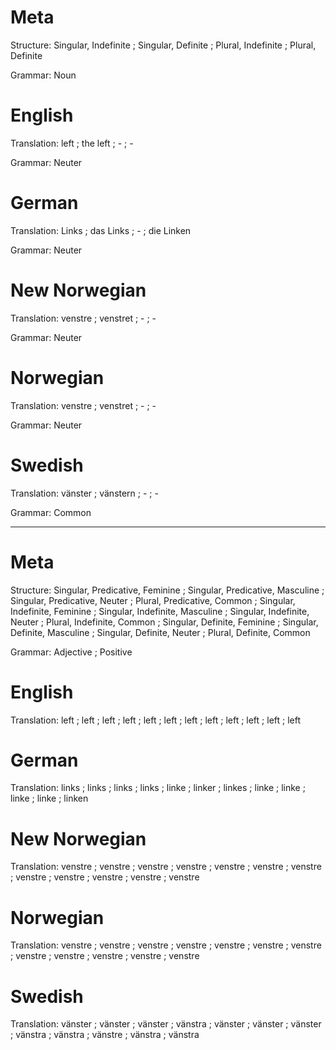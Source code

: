 Meta
====

Structure: Singular, Indefinite ; Singular, Definite ; Plural, Indefinite ; Plural, Definite

Grammar:   Noun



English
=======

Translation: left ; the left ; - ; -

Grammar:     Neuter



German
======

Translation: Links ; das Links ; - ; die Linken

Grammar:     Neuter



New Norwegian
=============

Translation: venstre ; venstret ; - ; -

Grammar:     Neuter



Norwegian
=========

Translation: venstre ; venstret ; - ; -

Grammar:     Neuter



Swedish
=======

Translation: vänster ; vänstern ; - ; -

Grammar:     Common



--------------------------------------------------------------------------------

Meta
====

Structure: Singular, Predicative, Feminine ; Singular, Predicative, Masculine ; Singular, Predicative, Neuter ; Plural, Predicative, Common ;
           Singular, Indefinite, Feminine  ; Singular, Indefinite, Masculine  ; Singular, Indefinite, Neuter  ; Plural, Indefinite, Common  ;
           Singular, Definite, Feminine    ; Singular, Definite, Masculine    ; Singular, Definite, Neuter    ; Plural, Definite, Common

Grammar:   Adjective ; Positive



English
=======

Translation: left ; left ; left ; left ;
             left ; left ; left ; left ;
             left ; left ; left ; left



German
======

Translation: links ; links  ; links  ; links  ;
             linke ; linker ; linkes ; linke  ;
             linke ; linke  ; linke  ; linken



New Norwegian
=============

Translation: venstre ; venstre ; venstre ; venstre ;
             venstre ; venstre ; venstre ; venstre ;
             venstre ; venstre ; venstre ; venstre



Norwegian
=========

Translation: venstre ; venstre ; venstre ; venstre ;
             venstre ; venstre ; venstre ; venstre ;
             venstre ; venstre ; venstre ; venstre



Swedish
=======

Translation: vänster ; vänster ; vänster ; vänstra ;
             vänster ; vänster ; vänster ; vänstra ;
             vänstra ; vänstre ; vänstra ; vänstra
